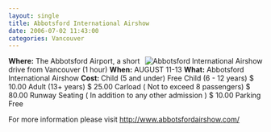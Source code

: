 ```yaml
---
layout: single
title: Abbotsford International Airshow
date: 2006-07-02 11:43:00
categories: Vancouver
---
```

<img src="/public/uploads/2006/07/ch124.jpg" id="image11" alt="Abbotsford International Airshow" align="right" />
<strong>Where:</strong> The Abbotsford Airport, a short drive from Vancouver (1 hour)
<strong>When:</strong> AUGUST 11-13
<strong>What:</strong> Abbotsford International Airshow
<strong>Cost: </strong>
Child (5 and under) 	Free
Child (6 - 12 years) 	$ 10.00
Adult (13+ years) 	$ 25.00
Carload ( Not to exceed 8 passengers) 	$ 80.00
Runway Seating ( In addition to any other admission ) 	$ 10.00
Parking 	Free

For more information please visit
<a href="http://www.abbotsfordairshow.com/">http://www.abbotsfordairshow.com/</a>
